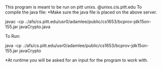 This program is meant to be run on pitt unixs. @unixs.cis.pitt.edu
To compile the java file:
*Make sure the java file is placed on the above server.

javac -cp .:/afs/cs.pitt.edu/usr0/adamlee/public/cs1653/bcprov-jdk15on-155.jar javaCrypto.java

To Run:

java -cp .:/afs/cs.pitt.edu/usr0/adamlee/public/cs1653/bcprov-jdk15on-155.jar javaCrypto

*At runtime you will be asked for an input for the program to work with. 

